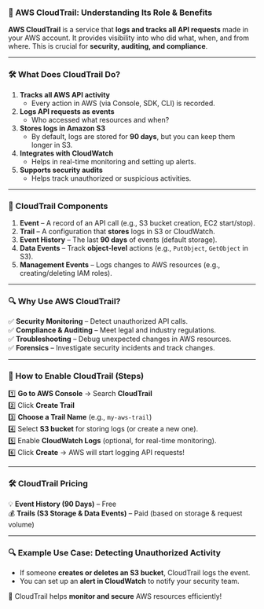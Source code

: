 ### **📌 AWS CloudTrail: Understanding Its Role & Benefits**  

**AWS CloudTrail** is a service that **logs and tracks all API requests** made in your AWS account. It provides visibility into who did what, when, and from where. This is crucial for **security, auditing, and compliance**.  

---

### **🛠️ What Does CloudTrail Do?**
1. **Tracks all AWS API activity**  
   - Every action in AWS (via Console, SDK, CLI) is recorded.  
2. **Logs API requests as events**  
   - Who accessed what resources and when?  
3. **Stores logs in Amazon S3**  
   - By default, logs are stored for **90 days**, but you can keep them longer in S3.  
4. **Integrates with CloudWatch**  
   - Helps in real-time monitoring and setting up alerts.  
5. **Supports security audits**  
   - Helps track unauthorized or suspicious activities.  

---

### **📂 CloudTrail Components**
1. **Event** – A record of an API call (e.g., S3 bucket creation, EC2 start/stop).  
2. **Trail** – A configuration that **stores** logs in S3 or CloudWatch.  
3. **Event History** – The last **90 days** of events (default storage).  
4. **Data Events** – Track **object-level** actions (e.g., `PutObject`, `GetObject` in S3).  
5. **Management Events** – Logs changes to AWS resources (e.g., creating/deleting IAM roles).  

---

### **🔍 Why Use AWS CloudTrail?**
✅ **Security Monitoring** – Detect unauthorized API calls.  
✅ **Compliance & Auditing** – Meet legal and industry regulations.  
✅ **Troubleshooting** – Debug unexpected changes in AWS resources.  
✅ **Forensics** – Investigate security incidents and track changes.  

---

### **🚀 How to Enable CloudTrail (Steps)**
1️⃣ **Go to AWS Console** → Search **CloudTrail**  
2️⃣ Click **Create Trail**  
3️⃣ **Choose a Trail Name** (e.g., `my-aws-trail`)  
4️⃣ Select **S3 bucket** for storing logs (or create a new one).  
5️⃣ Enable **CloudWatch Logs** (optional, for real-time monitoring).  
6️⃣ Click **Create** → AWS will start logging API requests!  

---

### **🛠️ CloudTrail Pricing**  
💡 **Event History (90 Days)** – Free  
💰 **Trails (S3 Storage & Data Events)** – Paid (based on storage & request volume)  

---

### **🔍 Example Use Case: Detecting Unauthorized Activity**
- If someone **creates or deletes an S3 bucket**, CloudTrail logs the event.  
- You can set up an **alert in CloudWatch** to notify your security team.  

🚀 CloudTrail helps **monitor and secure** AWS resources efficiently!